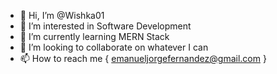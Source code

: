 - 👋 Hi, I’m @Wishka01
- 👀 I’m interested in Software Development
- 🌱 I’m currently learning MERN Stack
- 💞️ I’m looking to collaborate on whatever I can
- 📫 How to reach me { emanueljorgefernandez@gmail.com }

<!---
Wishka01/Wishka01 is a ✨ special ✨ repository because its `README.md` (this file) appears on your GitHub profile.
You can click the Preview link to take a look at your changes.
--->
